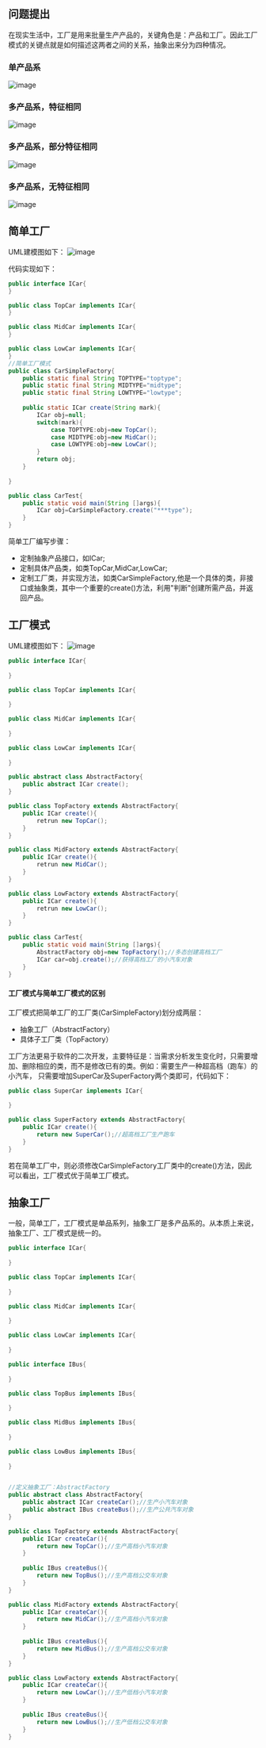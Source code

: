 ## 问题提出
在现实生活中，工厂是用来批量生产产品的，关键角色是：产品和工厂。因此工厂模式的关键点就是如何描述这两者之间的关系，抽象出来分为四种情况。
### 单产品系 
![image](https://xuxingfan.github.io/DesignPattern/factory-1.png)
### 多产品系，特征相同
![image](https://xuxingfan.github.io/DesignPattern/factory-2.png)
### 多产品系，部分特征相同
![image](https://xuxingfan.github.io/DesignPattern/factory-3.png)
### 多产品系，无特征相同
![image](https://xuxingfan.github.io/DesignPattern/factory-4.png)

## 简单工厂
UML建模图如下：
![image](https://xuxingfan.github.io/DesignPattern/factory_uml1.png)

代码实现如下：

```java
public interface ICar{
}

public class TopCar implements ICar{ 
}

public class MidCar implements ICar{ 
}

public class LowCar implements ICar{ 
}
//简单工厂模式
public class CarSimpleFactory{
    public static final String TOPTYPE="toptype";
    public static final String MIDTYPE="midtype";
    public static final String LOWTYPE="lowtype";
    
    public static ICar create(String mark){
        ICar obj=null;
        switch(mark){
            case TOPTYPE:obj=new TopCar();
            case MIDTYPE:obj=new MidCar();
            case LOWTYPE:obj=new LowCar();
        }
        return obj;
    }
    
}

public class CarTest{
    public static void main(String []args){
        ICar obj=CarSimpleFactory.create("***type");
    }
}
```

简单工厂编写步骤：

- 定制抽象产品接口，如ICar;
- 定制具体产品类，如类TopCar,MidCar,LowCar;
- 定制工厂类，并实现方法，如类CarSimpleFactory,他是一个具体的类，非接口或抽象类，其中一个重要的create()方法，利用"判断"创建所需产品，并返回产品。
## 工厂模式
UML建模图如下：
![image](https://xuxingfan.github.io/DesignPattern/factory_uml2.png)


```java
public interface ICar{
    
}

public class TopCar implements ICar{
    
}

public class MidCar implements ICar{
    
}

public class LowCar implements ICar{
    
}

public abstract class AbstractFactory{
    public abstract ICar create();
}

public class TopFactory extends AbstractFactory{
    public ICar create(){
        retrun new TopCar();
    }
}

public class MidFactory extends AbstractFactory{
    public ICar create(){
        retrun new MidCar();
    }
}

public class LowFactory extends AbstractFactory{
    public ICar create(){
        retrun new LowCar();
    }
}

public class CarTest{
    public static void main(String []args){
        AbstractFactory obj=new TopFactory();//多态创建高档工厂
        ICar car=obj.create();//获得高档工厂的小汽车对象
    }
}
```

#### 工厂模式与简单工厂模式的区别
工厂模式把简单工厂的工厂类(CarSimpleFactory)划分成两层：
- 抽象工厂（AbstractFactory）
- 具体子工厂类（TopFactory）

工厂方法更易于软件的二次开发，主要特征是：当需求分析发生变化时，只需要增加、删除相应的类，而不是修改已有的类。例如：需要生产一种超高档（跑车）的小汽车，
只需要增加SuperCar及SuperFactory两个类即可，代码如下：

```java
public class SuperCar implements ICar{
    
}

public class SuperFactory extends AbstractFactory{
    public ICar create(){
        return new SuperCar();//超高档工厂生产跑车
    }
}
```
若在简单工厂中，则必须修改CarSimpleFactory工厂类中的create()方法，因此可以看出，工厂模式优于简单工厂模式。

## 抽象工厂
一般，简单工厂，工厂模式是单品系列，抽象工厂是多产品系的。从本质上来说，抽象工厂、工厂模式是统一的。

```java
public interface ICar{
    
}

public class TopCar implements ICar{
    
}

public class MidCar implements ICar{
    
}

public class LowCar implements ICar{
    
}

public interface IBus{
    
}

public class TopBus implements IBus{
    
}

public class MidBus implements IBus{
    
}

public class LowBus implements IBus{
    
}


//定义抽象工厂：AbstractFactory
public abstract class AbstractFactory{
    public abstract ICar createCar();//生产小汽车对象
    public abstract IBus createBus();//生产公共汽车对象
}

public class TopFactory extends AbstractFactory{
    public ICar createCar(){
        return new TopCar();//生产高档小汽车对象
    }
    
    public IBus createBus(){
        return new TopBus();//生产高档公交车对象
    }
}

public class MidFactory extends AbstractFactory{
    public ICar createCar(){
        return new MidCar();//生产高档小汽车对象
    }
    
    public IBus createBus(){
        return new MidBus();//生产高档公交车对象
    }
}

public class LowFactory extends AbstractFactory{
    public ICar createCar(){
        return new LowCar();//生产低档小汽车对象
    }
    
    public IBus createBus(){
        return new LowBus();//生产低档公交车对象
    }
}

```
